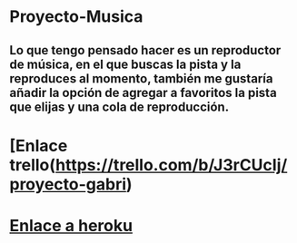 # Proyecto-Musica

## Lo que tengo pensado hacer es un reproductor de música, en el que buscas la pista y la reproduces al momento, también me gustaría añadir la opción de agregar a favoritos la pista que elijas y una cola de reproducción.

# [Enlace trello(https://trello.com/b/J3rCUcIj/proyecto-gabri)


# [Enlace a heroku](https://proyecto-musica.herokuapp.com/)
